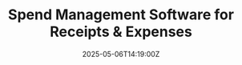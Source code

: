 ---
title: Spend Management Software for Receipts & Expenses
linkTitle: Spend Management Software for Receipts & Expenses
date: '2025-05-06T14:19:00Z'
weight: 1
description: Expensify offers comprehensive spend management software for tracking
  receipts and expenses, featuring travel management, receipt scanning, corporate
  cards, and automated invoicing, with over 45 integrations and a user-friendly interface
  for quick reimbursements.
draft: false
ref: spend-management-software-for-receipts--expenses
---